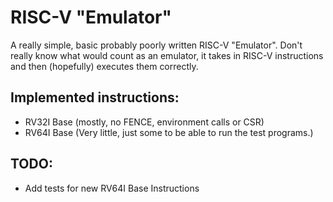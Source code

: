 # RISC-V "Emulator"

A really simple, basic probably poorly written RISC-V "Emulator". Don't really know what would count as an emulator, it takes in RISC-V instructions and then (hopefully) executes them correctly.

## Implemented instructions:

- RV32I Base (mostly, no FENCE, environment calls or CSR)
- RV64I Base (Very little, just some to be able to run the test programs.)

## TODO:

- Add tests for new RV64I Base Instructions

